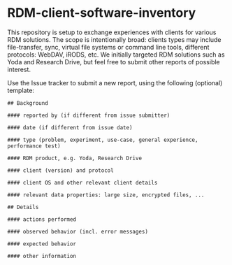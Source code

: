 # RDM-client-software-inventory

This repository is setup to exchange experiences with clients for various RDM solutions. The scope is intentionally broad: clients types may include file-transfer, sync, virtual file systems or command line tools, different protocols: WebDAV, iRODS, etc. We initially targeted RDM solutions such as Yoda and Research Drive, but feel free to submit other reports of possible interest.

Use the Issue tracker to submit a new report, using the following (optional) template:

    ## Background
    
    #### reported by (if different from issue submitter)
    
    #### date (if different from issue date)
    
    #### type (problem, experiment, use-case, general experience, performance test)
    
    #### RDM product, e.g. Yoda, Research Drive
    
    #### client (version) and protocol
    
    #### client OS and other relevant client details
    
    #### relevant data properties: large size, encrypted files, ...
    
    ## Details
    
    #### actions performed
    
    #### observed behavior (incl. error messages)
    
    #### expected behavior
    
    #### other information
    
    
